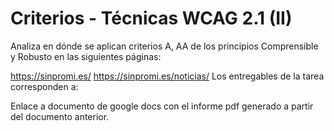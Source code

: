 # Criterios - Técnicas WCAG 2.1 (II)

Analiza en dónde se aplican criterios A, AA de los principios Comprensible y Robusto en las siguientes páginas:

https://sinpromi.es/
https://sinpromi.es/noticias/
Los entregables de la tarea corresponden a:

Enlace a documento de google docs con el informe
pdf generado a partir del documento anterior.
